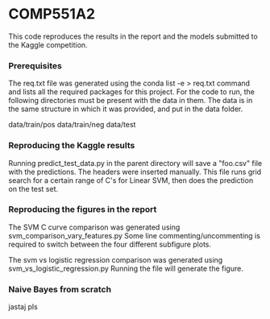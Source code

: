 # COMP551A2

This code reproduces the results in the report and the models submitted to the Kaggle competition. 

### Prerequisites
The req.txt file was generated using the conda list -e > req.txt command and lists all the required packages for this project. 
For the code to run, the following directories must be present with the data in them. The data is in the same structure in which it was provided, and put in the data folder. 

data/train/pos
data/train/neg
data/test

### Reproducing the Kaggle results
Running predict_test_data.py in the parent directory will save a "foo.csv" file with the predictions. The headers were inserted manually. This file runs grid search for a certain range of C's for Linear SVM, then does the prediction on the test set. 

### Reproducing the figures in the report
The SVM C curve comparison was generated using svm_comparison_vary_features.py
Some line commenting/uncommenting is required to switch between the four different subfigure plots. 

The svm vs logistic regression comparison was generated using svm_vs_logistic_regression.py
Running the file will generate the figure. 

### Naive Bayes from scratch
jastaj pls
